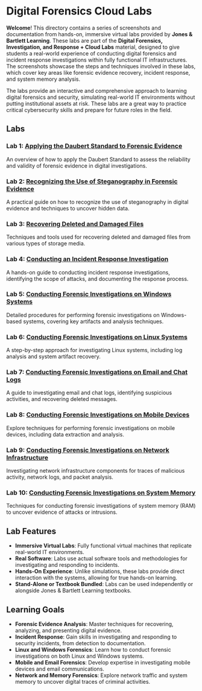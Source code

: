# Digital Forensics Cloud Labs

**Welcome**! This directory contains a series of screenshots and documentation from hands-on, immersive virtual labs provided by **Jones & Bartlett Learning**. These labs are part of the **Digital Forensics, Investigation, and Response + Cloud Labs** material, designed to give students a real-world experience of conducting digital forensics and incident response investigations within fully functional IT infrastructures. The screenshots showcase the steps and techniques involved in these labs, which cover key areas like forensic evidence recovery, incident response, and system memory analysis.

The labs provide an interactive and comprehensive approach to learning digital forensics and security, simulating real-world IT environments without putting institutional assets at risk. These labs are a great way to practice critical cybersecurity skills and prepare for future roles in the field.

## Labs

### Lab 1: [Applying the Daubert Standard to Forensic Evidence](./Applying%20the%20Daubert%20Standard%20to%20Forensic%20Evidence.pdf)
An overview of how to apply the Daubert Standard to assess the reliability and validity of forensic evidence in digital investigations.

### Lab 2: [Recognizing the Use of Steganography in Forensic Evidence](./Recognizing%20the%20Use%20of%20Steganography%20in%20Forensic%20Evidence.pdf)
A practical guide on how to recognize the use of steganography in digital evidence and techniques to uncover hidden data.

### Lab 3: [Recovering Deleted and Damaged Files](./Recovering%20Deleted%20and%20Damaged%20Files.pdf)
Techniques and tools used for recovering deleted and damaged files from various types of storage media.

### Lab 4: [Conducting an Incident Response Investigation](./Conducting%20an%20Incident%20Response%20Investigation.pdf)
A hands-on guide to conducting incident response investigations, identifying the scope of attacks, and documenting the response process.

### Lab 5: [Conducting Forensic Investigations on Windows Systems](./Conducing%20Forensics%20Investigations%20on%20Windows%20Systems.pdf)
Detailed procedures for performing forensic investigations on Windows-based systems, covering key artifacts and analysis techniques.

### Lab 6: [Conducting Forensic Investigations on Linux Systems](./Conducing%20Forensics%20Investigations%20on%20Linux%20Systems.pdf)
A step-by-step approach for investigating Linux systems, including log analysis and system artifact recovery.

### Lab 7: [Conducting Forensic Investigations on Email and Chat Logs](./Conducing%20Forensics%20Investigations%20on%20Email%20and%20Chat%20Logs.pdf)
A guide to investigating email and chat logs, identifying suspicious activities, and recovering deleted messages.

### Lab 8: [Conducting Forensic Investigations on Mobile Devices](./Conducing%20Forensics%20Investigations%20on%20Mobile%20Devices.pdf)
Explore techniques for performing forensic investigations on mobile devices, including data extraction and analysis.

### Lab 9: [Conducting Forensic Investigations on Network Infrastructure](./Conducing%20Forensics%20Investigations%20on%20Network%20Infastructure.pdf)
Investigating network infrastructure components for traces of malicious activity, network logs, and packet analysis.

### Lab 10: [Conducting Forensic Investigations on System Memory](./Conducing%20Forensics%20Investigations%20on%20System%20Memory.pdf)
Techniques for conducting forensic investigations of system memory (RAM) to uncover evidence of attacks or intrusions.

## Lab Features

- **Immersive Virtual Labs**: Fully functional virtual machines that replicate real-world IT environments.
- **Real Software**: Labs use actual software tools and methodologies for investigating and responding to incidents.
- **Hands-On Experience**: Unlike simulations, these labs provide direct interaction with the systems, allowing for true hands-on learning.
- **Stand-Alone or Textbook Bundled**: Labs can be used independently or alongside Jones & Bartlett Learning textbooks.

## Learning Goals

- **Forensic Evidence Analysis**: Master techniques for recovering, analyzing, and presenting digital evidence.
- **Incident Response**: Gain skills in investigating and responding to security incidents, from detection to documentation.
- **Linux and Windows Forensics**: Learn how to conduct forensic investigations on both Linux and Windows systems.
- **Mobile and Email Forensics**: Develop expertise in investigating mobile devices and email communications.
- **Network and Memory Forensics**: Explore network traffic and system memory to uncover digital traces of criminal activities.


